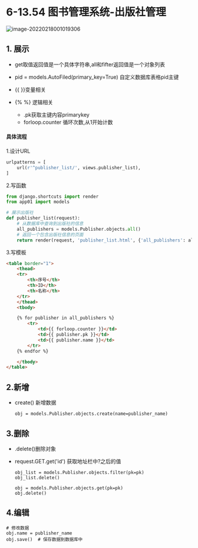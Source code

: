 # 6-13.54 图书管理系统-出版社管理

![image-20220218001019306](https://raw.githubusercontent.com/hellolib/pictures/main/Typora/pic-00-gitee/image-20220218001019306.png)

## 1. 展示

- get取值返回值是一个具体字符串,all和fifter返回值是一个对象列表

- pid = models.AutoFiled(primary_key=True)   自定义数据库表格pid主键
- {{  }}变量相关  
- {% %} 逻辑相关
  - .pk获取主键内容primarykey
  - forloop.counter 循环次数,从1开始计数

####  具体流程

1.设计URL

```python
urlpatterns = [
    url(r'^publisher_list/', views.publisher_list),
]
```

2.写函数

```python
from django.shortcuts import render
from app01 import models

# 展示出版社
def publisher_list(request):
    # 从数据库中查询到出版社的信息
    all_publishers = models.Publisher.objects.all()
    # 返回一个包含出版社信息的页面
    return render(request, 'publisher_list.html', {'all_publishers': all_publishers})
```

3.写模板

```HTML
<table border="1">
    <thead>
    <tr>
        <th>序号</th>
        <th>ID</th>
        <th>名称</th>
    </tr>
    </thead>
    <tbody>

    {% for publisher in all_publishers %}
        <tr>
            <td>{{ forloop.counter }}</td>
            <td>{{ publisher.pk }}</td>
            <td>{{ publisher.name }}</td>
        </tr>
    {% endfor %}

    </tbody>
</table>
```



## 2.新增

- create() 新增数据

  ```
  obj = models.Publisher.objects.create(name=publisher_name)
  ```

## 3.删除

- .delete()删除对象

- request.GET.get('id') 获取地址栏中?之后的值

  ```
  obj_list = models.Publisher.objects.filter(pk=pk)
  obj_list.delete()
  
  obj = models.Publisher.objects.get(pk=pk)
  obj.delete()
  ```

## 4.编辑

```
# 修改数据
obj.name = publisher_name
obj.save()  # 保存数据到数据库中
```









  
